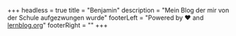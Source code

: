+++
headless = true
title = "Benjamin"
description = "Mein Blog der mir von der Schule aufgezwungen wurde"
footerLeft = "Powered by ❤️ and [lernblog.org](https://www.lernblog.org)"
footerRight = ""
+++
